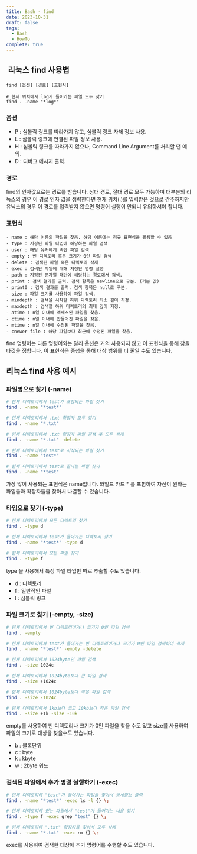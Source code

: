 ```yaml
---
title: Bash - find
date: 2023-10-31
draft: false
tags:
  - Bash
  - HowTo
complete: true
---
```

##  리눅스 find 사용법 

```
find [옵션] [경로] [표현식]

# 현재 위치에서 log가 들어가는 파일 모두 찾기
find . -name "*log*" 
```

### 옵션

- P : 심볼릭 링크를 따라가지 않고, 심볼릭 링크 자체 정보 사용.
- L : 심볼릭 링크에 연결된 파일 정보 사용.
- H : 심볼릭 링크를 따라가지 않으나, Command Line Argument를 처리할 땐 예외.
- D : 디버그 메시지 출력.

### 경로

find의 인자값으로는 경로를 받습니다. 상대 경로, 절대 경로 모두 가능하며 대부분의 리눅스의 경우 이 경로 인자 값을 생략한다면 현재 위치(.)를 입력받은 것으로 간주하지만 유닉스의 경우 이 경로를 입력받지 않으면 명령어 실행이 안되니 유의하셔야 합니다.

### 표현식

```
- name : 해당 이름의 파일을 찾음. 해당 이름에는 정규 표현식을 활용할 수 있음
- type : 지정된 파일 타입에 해당하는 파일 검색
- user : 해당 유저에게 속한 파일 검색
- empty : 빈 디렉토리 혹은 크기가 0인 파일 검색
- delete : 검색된 파일 혹은 디렉토리 삭제
- exec : 검색된 파일에 대해 지정된 명령 실행
- path : 지정된 문자열 패턴에 해당하는 경로에서 검색.
- print : 검색 결과를 출력. 검색 항목은 newline으로 구분. (기본 값)
- print0 : 검색 결과를 출력. 검색 항목은 null로 구분.
- size : 파일 크기를 사용하여 파일 검색.
- mindepth : 검색을 시작할 하위 디렉토리 최소 깊이 지정.
- maxdepth : 검색할 하위 디렉토리의 최대 깊이 지정.
- atime : n일 이내에 액세스된 파일을 찾음.
- ctime : n일 이내에 만들어진 파일을 찾음.
- mtime : n일 이내에 수정된 파일을 찾음.
- cnewer file : 해당 파일보다 최근에 수정된 파일을 찾음.
```

find 명령어는 다른 명령어와는 달리 옵션은 거의 사용되지 않고 이 표현식을 통해 찾을 타깃을 정합니다. 이 표현식은 중첩을 통해 대상 범위를 더 줄일 수도 있습니다.

## 리눅스 find 사용 예시 

### 파일명으로 찾기 (-name)

```bash
# 현재 디렉토리에서 test가 포함되는 파일 찾기
find . -name "*test*"

# 현재 디렉토리에서 .txt 확장자 모두 찾기
find . -name "*.txt"

# 현재 디렉토리에서 .txt 확장자 파일 검색 후 모두 삭제
find . -name "*.txt" -delete

# 현재 디렉토리에서 test로 시작되는 파일 찾기
find . -name "test*"

# 현재 디렉토리에서 test로 끝나는 파일 찾기
find . -name "*test"
```

가장 많이 사용되는 표현식은 name입니다. 와일드 카드 * 를 포함하여 자신이 원하는 파일들과 확장자들을 찾아서 나열할 수 있습니다.

### 타입으로 찾기 (-type)

```bash
# 현재 디렉토리에서 모든 디렉토리 찾기
find . -type d

# 현재 디렉토리에서 test가 들어가는 디렉토리 찾기
find . -name "*test*" -type d

# 현재 디렉토리에서 모든 파일 찾기
find . -type f
```

type 을 사용해서 특정 파일 타입만 따로 추출할 수도 있습니다.

- d : 디렉토리
- f : 일반적인 파일
- l : 심볼릭 링크

### 파일 크기로 찾기 (-empty, -size)

```bash
# 현재 디렉토리에서 빈 디렉토리이거나 크기가 0인 파일 검색
find . -empty

# 현재 디렉토리에서 test가 들어가는 빈 디렉토리이거나 크기가 0인 파일 검색하여 삭제
find . -name "*test*" -empty -delete

# 현재 디렉토리에서 1024byte인 파일 검색
find . -size 1024c

# 현재 디렉토리에서 1024byte보다 큰 파일 검색
find . -size +1024c

# 현재 디렉토리에서 1024byte보다 작은 파일 검색
find . -size -1024c

# 현재 디렉토리에서 1kb보다 크고 10kb보다 작은 파일 검색
find . -size +1k -size -10k
```

empty를 사용하여 빈 디렉토리나 크기가 0인 파일을 찾을 수도 있고 size를 사용하여 파일의 크기로 대상을 찾을수도 있습니다.

- b : 블록단위
- c : byte
- k : kbyte
- w : 2byte 워드

### 검색된 파일에서 추가 명령 실행하기 (-exec)

```bash
# 현재 디렉토리에 "test"가 들어가는 파일을 찾아서 상세정보 출력
find . -name "*test*" -exec ls -l {} \;

# 현재 디렉토리에 있는 파일에서 "test"가 들어가는 내용 찾기 
find . -type f -exec grep "test" {} \;

# 현재 디렉토리에 ".txt" 확장자를 찾아서 모두 삭제
find . -name "*.txt" -exec rm {} \;
```

exec를 사용하여 검색한 대상에 추가 명령어를 수행할 수도 있습니다.